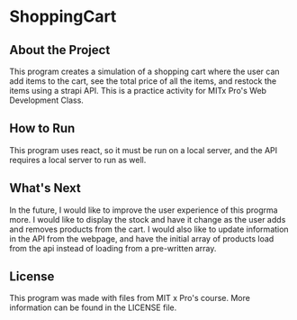 # ShoppingCart

## About the Project
This program creates a simulation of a shopping cart where the user can add items to the cart, see the total price of all the items, and restock the items using a strapi API. This is a practice activity for MITx Pro's Web Development Class.

## How to Run
This program uses react, so it must be run on a local server, and the API requires a local server to run as well.  

## What's Next
In the future, I would like to improve the user experience of this progrma more. I would like to display the stock and have it change as the user adds and removes products from the cart. I would also like to update information in the API from the webpage, and have the initial array of products load from the api instead of loading from a pre-written array. 

## License
This program was made with files from MIT x Pro's course. More information can be found in the LICENSE file.
